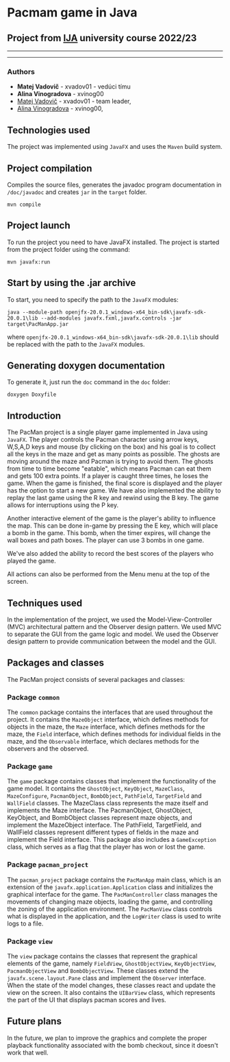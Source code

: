 # Pacmam game in Java
## Project from [IJA](https://www.fit.vut.cz/study/course/IJA/.en) university course 2022/23
----------------------------
----------------------------

### Authors
- **Matej Vadovič** - xvadov01 - vedúci tímu
- **Alina Vinogradova** - xvinog00
- [Matej Vadovič](https://github.com/Matej-V) - xvadov01 - team leader,
- [Alina Vinogradova](https://github.com/jsemaljaa) - xvinog00,

## Technologies used

The project was implemented using `JavaFX` and uses the `Maven` build system.

## Project compilation

Compiles the source files, generates the javadoc program documentation in `/doc/javadoc` and creates `jar` in the `target` folder.
```
mvn compile
```

## Project launch

To run the project you need to have JavaFX installed. The project is started from the project folder using the command:
```
mvn javafx:run
```

## Start by using the .jar archive

To start, you need to specify the path to the `JavaFX` modules:
```
java --module-path openjfx-20.0.1_windows-x64_bin-sdk\javafx-sdk-20.0.1\lib --add-modules javafx.fxml,javafx.controls -jar target\PacManApp.jar
```
where `openjfx-20.0.1_windows-x64_bin-sdk\javafx-sdk-20.0.1\lib` should be replaced with the path to the `JavaFX` modules.

## Generating doxygen documentation

To generate it, just run the `doc` command in the `doc` folder:
```
doxygen Doxyfile
```

## Introduction

The PacMan project is a single player game implemented in Java using `JavaFX`. 
The player controls the Pacman character using arrow keys, W,S,A,D keys and mouse (by clicking on the box) and his goal is to collect all the keys in the maze and get as many points as possible.
The ghosts are moving around the maze and Pacman is trying to avoid them. The ghosts from time to time become "eatable", which means Pacman can eat them and gets 100 extra points. 
If a player is caught three times, he loses the game. 
When the game is finished, the final score is displayed and the player has the option to start a new game. 
We have also implemented the ability to replay the last game using the R key and rewind using the B key. 
The game allows for interruptions using the P key.

Another interactive element of the game is the player's ability to influence the map. 
This can be done in-game by pressing the E key, which will place a bomb in the game.
This bomb, when the timer expires, will change the wall boxes and path boxes. The player can use 3 bombs in one game.

We've also added the ability to record the best scores of the players who played the game.

All actions can also be performed from the Menu menu at the top of the screen.

## Techniques used
In the implementation of the project, we used the Model-View-Controller (MVC) architectural pattern and the Observer design pattern. 
We used MVC to separate the GUI from the game logic and model. We used the Observer design pattern to provide communication between the model and the GUI.

## Packages and classes

The PacMan project consists of several packages and classes:

### Package `common`

The `common` package contains the interfaces that are used throughout the project. 
It contains the `MazeObject` interface, which defines methods for objects in the maze, the `Maze` interface, which defines methods for the maze, the `Field` interface, which defines methods for individual fields in the maze, and the `Observable` interface, which declares methods for the observers and the observed.

### Package `game`

The `game` package contains classes that implement the functionality of the game model. It contains the `GhostObject`, `KeyObject`, `MazeClass`, `MazeConfigure`, `PacmanObject`, `BombObject`, `PathField`, `TargetField` and `WallField` classes. 
The MazeClass class represents the maze itself and implements the Maze interface. The PacmanObject, GhostObject, KeyObject, and BombObject classes represent maze objects, and implement the MazeObject interface. 
The PathField, TargetField, and WallField classes represent different types of fields in the maze and implement the Field interface. 
This package also includes a `GameException` class, which serves as a flag that the player has won or lost the game.

### Package `pacman_project`

The `pacman_project` package contains the `PacManApp` main class, which is an extension of the `javafx.application.Application` class and initializes the graphical interface for the game. 
The `PacManController` class manages the movements of changing maze objects, loading the game, and controlling the zoning of the application environment. 
The `PacManView` class controls what is displayed in the application, and the `LogWriter` class is used to write logs to a file.

### Package `view`
The `view` package contains the classes that represent the graphical elements of the game, namely `FieldView`, `GhostObjectView`, `KeyObjectView`, `PacmanObjectView` and `BombObjectView`. 
These classes extend the `javafx.scene.layout.Pane` class and implement the `Observer` interface. 
When the state of the model changes, these classes react and update the view on the screen. It also contains the `UIBarView` class, which represents the part of the UI that displays pacman scores and lives.

## Future plans

In the future, we plan to improve the graphics and complete the proper playback functionality associated with the bomb checkout, since it doesn't work that well.
